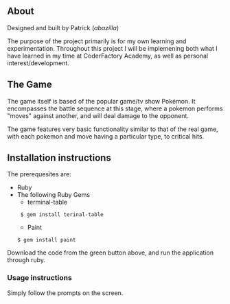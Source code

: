 ## About
Designed and built by Patrick (_abazilla_)

The purpose of the project primarily is for my own learning and experimentation. Throughout this project I will be implemening both what I have learned in my time at CoderFactory Academy, as well as personal interest/development. 

## The Game
The game itself is based of the popular game/tv show Pokémon. It encompasses the battle sequence at this stage, where a pokemon performs "moves" against another, and will deal damage to the opponent.

The game features very basic functionality similar to that of the real game, with each pokemon and move having a particular type, to critical hits.

## Installation instructions
The prerequesites are:
 - Ruby
 - The following Ruby Gems
    - terminal-table
    ```
     $ gem install terinal-table
     ```
    - Paint
     ```
     $ gem install paint
     ```

    
Download the code from the green button above, and run the application through ruby.

### Usage instructions
Simply follow the prompts on the screen. 







